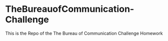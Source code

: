 # TheBureauofCommunication-Challenge
This is the Repo of the The Bureau of Communication Challenge Homework
